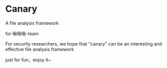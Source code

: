 # Canary
A file analysis framework

for  啾啾啾-team

For security researchers, we hope that "canary" can be an interesting and effective file analysis framework

just for fun，enjoy it~
